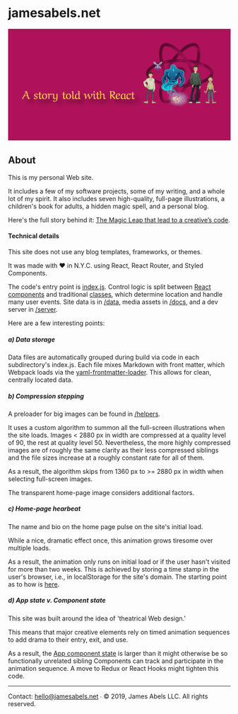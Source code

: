 # jamesabels.net

![cover image](cover-img.png)

## About

This is my personal Web site. 

It includes a few of my software projects, some of my writing, and a whole lot of my spirit. It also includes seven high-quality, full-page illustrations, a children's book for adults, a hidden magic spell, and a personal blog. 

Here's the full story behind it: [The Magic Leap that lead to a creative’s code](www.google.com).

#### Technical details

This site does not use any blog templates, frameworks, or themes.

It was made with ♥️ in N.Y.C. using React, React Router, and Styled Components. 

The code's entry point is [index.js](https://github.com/abelsj60/jamesabels.net/blob/master/app/index.js). Control logic is split between [React components](https://github.com/abelsj60/jamesabels.net/tree/master/app) and traditional [classes](https://github.com/abelsj60/jamesabels.net/tree/master/app/classes), which determine location and handle many user events. Site data is in [/data](https://github.com/abelsj60/jamesabels.net/tree/master/app/data), media assets in [/docs](https://github.com/abelsj60/jamesabels.net/tree/master/docs), and a dev server in [/server](https://github.com/abelsj60/jamesabels.net/tree/master/server).

Here are a few interesting points:

##### a) Data storage

Data files are automatically grouped during build via code in each subdirectory's index.js. Each file mixes Markdown with front matter, which Webpack loads via the [yaml-frontmatter-loader](https://www.npmjs.com/package/yaml-frontmatter-loader). This allows for clean, centrally located data.

##### b) Compression stepping

A preloader for big images can be found in [/helpers](https://github.com/abelsj60/jamesabels.net/blob/master/app/helpers/preloadBigImages.js). 

It uses a custom algorithm to summon all the full-screen illustrations when the site loads. Images < 2880 px in width are compressed at a quality level of 90, the rest at quality level 50. Nevertheless, the more highly compressed images are of roughly the same clarity as their less compressed siblings and the file sizes increase at a roughly constant rate for all of them. 

As a result, the algorithm skips from 1360 px to >= 2880 px in width when selecting full-screen images. 

The transparent home-page image considers additional factors.

##### c) Home-page hearbeat

The name and bio on the home page pulse on the site's initial load. 

While a nice, dramatic effect once, this animation grows tiresome over multiple loads. 

As a result, the animation only runs on initial load or if the user hasn't visited for more than two weeks. This is achieved by storing a time stamp in the user's browser, i.e., in localStorage for the site's domain. The starting point as to how is [here](https://github.com/abelsj60/jamesabels.net/blob/master/app/App.jsx#L242).

##### d) App state v. Component state

This site was built around the idea of 'theatrical Web design.'

This means that major creative elements rely on timed animation sequences to add drama to their entry, exit, and use. 

As a result, the [App component state](https://github.com/abelsj60/jamesabels.net/blob/master/app/App.jsx#L295) is larger than it might otherwise be so functionally unrelated sibling Components can track and participate in the animation sequence. A move to Redux or React Hooks might tighten this code.


---

Contact: hello@jamesabels.net ∙ © 2019, James Abels LLC. All rights reserved.
